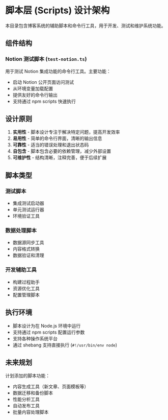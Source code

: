 # 脚本层 (Scripts) 设计架构

本目录包含博客系统的辅助脚本和命令行工具，用于开发、测试和维护系统功能。

## 组件结构

### Notion 测试脚本 (`test-notion.ts`)

用于测试 Notion 集成功能的命令行工具。主要功能：
- 启动 Notion 公开页面访问测试
- 从环境变量加载配置
- 提供友好的命令行输出
- 支持通过 npm scripts 快速执行

## 设计原则

1. **实用性** - 脚本设计专注于解决特定问题，提高开发效率
2. **易用性** - 简单的命令行界面，清晰的输出信息
3. **可靠性** - 适当的错误处理和退出状态码
4. **自包含** - 脚本包含必要的依赖管理，减少外部设置
5. **可维护性** - 结构清晰，注释完善，便于后续扩展

## 脚本类型

### 测试脚本
- 集成测试启动器
- 单元测试运行器
- 环境验证工具

### 数据处理脚本
- 数据源同步工具
- 内容格式转换
- 数据验证和清理

### 开发辅助工具
- 构建过程助手
- 资源优化工具
- 配置管理脚本

## 执行环境

- 脚本设计为在 Node.js 环境中运行
- 支持通过 npm scripts 配置运行参数
- 支持各种操作系统平台
- 通过 shebang 支持直接执行 (`#!/usr/bin/env node`)

## 未来规划

计划添加的脚本功能：
- 内容生成工具（新文章、页面模板等）
- 数据迁移和备份脚本
- 性能分析工具
- 自动发布工具
- 批量内容处理脚本 